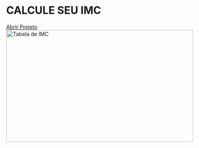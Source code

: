 # CALCULE SEU IMC
<a href="https://jadsonl.github.io/CALCULE-SEU-IMC/" target="_blank"> Abrir Projeto </a> <br>
 <img src="https://www.ricardogozzano.com.br/wp-content/uploads/2020/03/tabela_imc.png" alt="Tabela de IMC" width="500" height="300" >
